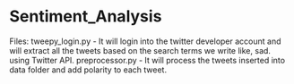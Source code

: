 # Sentiment_Analysis

Files:
tweepy_login.py - It will login into the twitter developer account and will extract all the tweets based on the search terms we write like, sad. using Twitter API.
preprocessor.py - It will process the tweets inserted into data folder and add polarity to each tweet.
